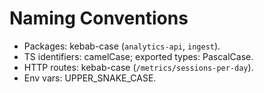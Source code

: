 # Naming Conventions
- Packages: kebab-case (`analytics-api`, `ingest`).
- TS identifiers: camelCase; exported types: PascalCase.
- HTTP routes: kebab-case (`/metrics/sessions-per-day`).
- Env vars: UPPER_SNAKE_CASE.
